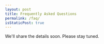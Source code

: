 ```yaml
---
layout: post
title: Frequently Asked Questions
permalink: /faq/
isStaticPost: true
---
```


<section id="faq" class="main special">
<div class="content">
<div style="text-align: left;">
We'll share the details soon. Please stay tuned.
</div>
</div>                              
</section>

<img class="img-responsive feature-image" src="{{ site.baseurl }}/img/posts/cod.jpg" style="display:none">